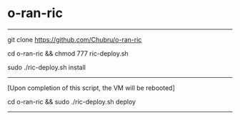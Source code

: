 # o-ran-ric


------------

git clone https://github.com/Chubru/o-ran-ric

cd o-ran-ric && chmod 777 ric-deploy.sh

sudo ./ric-deploy.sh install

------------

[Upon completion of this script, the VM will be rebooted]

cd o-ran-ric && sudo ./ric-deploy.sh deploy

------------





